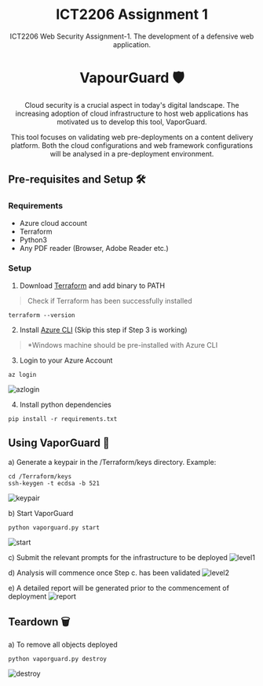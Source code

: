<div align="center">
<h1> ICT2206 Assignment 1 </h1>
ICT2206 Web Security Assignment-1. The development of a defensive web application.
</div>

<div align="center">
<h1> VapourGuard 🛡️ </h1>
<p> Cloud security is a crucial aspect in today's digital landscape. The increasing adoption of cloud infrastructure to host web applications has motivated us to develop this tool, VaporGuard. </p>
<p> This tool focuses on validating web pre-deployments on a content delivery platform. Both the cloud configurations and web framework configurations will be analysed in a pre-deployment environment. </p>
</div>

## Pre-requisites and Setup 🛠️

### Requirements
* Azure cloud account
* Terraform
* Python3
* Any PDF reader (Browser, Adobe Reader etc.)

### Setup
1. Download [Terraform](https://learn.hashicorp.com/tutorials/terraform/install-cli) and add binary to PATH <br />
> Check if Terraform has been successfully installed <br />
```
terraform --version
```
2. Install [Azure CLI](https://learn.microsoft.com/en-us/cli/azure/install-azure-cli-windows?tabs=azure-cli) (Skip this step if Step 3 is working)
> *Windows machine should be pre-installed with Azure CLI

3. Login to your Azure Account
```
az login
```
![azlogin](https://github.com/mingwei1744/ICT2206-VapourGuard/blob/main/Images/azlogin.png)

4. Install python dependencies
```
pip install -r requirements.txt
```

## Using VaporGuard 🤖
a) Generate a keypair in the /Terraform/keys directory. Example:
```
cd /Terraform/keys
ssh-keygen -t ecdsa -b 521
```
![keypair](https://github.com/mingwei1744/ICT2206-VapourGuard/blob/main/Images/keypair.png)

b) Start VaporGuard
```
python vaporguard.py start
```
![start](https://github.com/mingwei1744/ICT2206-VapourGuard/blob/main/Images/start.png)

c) Submit the relevant prompts for the infrastructure to be deployed
![level1](https://github.com/mingwei1744/ICT2206-VapourGuard/blob/main/Images/level1.png)

d) Analysis will commence once Step c. has been validated
![level2](https://github.com/mingwei1744/ICT2206-VapourGuard/blob/main/Images/level2.png)

e) A detailed report will be generated prior to the commencement of deployment
![report](https://github.com/mingwei1744/ICT2206-VapourGuard/blob/main/Images/report.png)

## Teardown 🗑
a) To remove all objects deployed
```
python vaporguard.py destroy
```
![destroy](https://github.com/mingwei1744/ICT2206-VapourGuard/blob/main/Images/todo.png)

